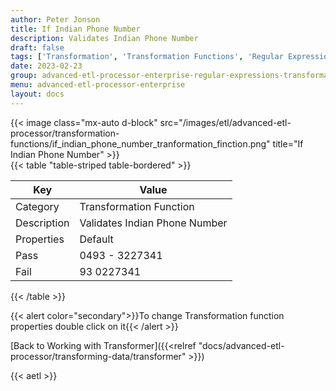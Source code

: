 ```yaml
---
author: Peter Jonson
title: If Indian Phone Number
description: Validates Indian Phone Number
draft: false
tags: ['Transformation', 'Transformation Functions', 'Regular Expressions']
date: 2023-02-23
group: advanced-etl-processor-enterprise-regular-expressions-transformation
menu: advanced-etl-processor-enterprise
layout: docs
---
```


{{< image class="mx-auto d-block"  src="/images/etl/advanced-etl-processor/transformation-functions/if_indian_phone_number_tranformation_finction.png" title="If Indian Phone Number" >}}
\
{{< table "table-striped table-bordered" >}}

| Key         | Value                         |
| ----------- | ----------------------------- |
| Category    | Transformation Function       |
| Description | Validates Indian Phone Number |
| Properties  | Default                       |
| Pass        | 0493 - 3227341                |
| Fail        | 93 0227341                    |

{{< /table >}}

{{< alert color="secondary">}}To change Transformation function properties double click on it{{< /alert >}}

[Back to Working with Transformer]({{<relref "docs/advanced-etl-processor/transforming-data/transformer" >}})

{{< aetl >}}
